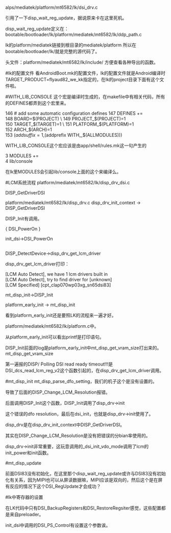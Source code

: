 alps/mediatek/platform/mt6582/lk/dsi_drv.c

引用了一下disp_wait_reg_update，据说原来卡在这里死机。

disp_wait_reg_update定义在：
bootable/bootloader/lk/platform/mediatek/mt6582/lk/ddp_path.c

lk的platform/mediatek链接到根目录的mediatek/platform
所以在bootable/bootloader/lk/就是完整的源代码了。

头文件：platform/mediatek/mt6582/lk/include/
方便查看各种导出的函数。

#lk的配置文件
看AndroidBoot.mk的配置文件，lk的配置文件就是Android编译时TARGET_PRODUCT=flyaud82_we_kk指定的，在lk的project目录下面有这个文件啦。

#WITH_LIB_CONSOLE
这个宏是编译时生成的，在makefile中有相关代码，所有的DEFINES都弄到这个宏里来。

146 # add some automatic configuration defines
147 DEFINES += \
148         BOARD=$(PROJECT) \
149         PROJECT_$(PROJECT)=1 \
150         TARGET_$(TARGET)=1 \
151         PLATFORM_$(PLATFORM)=1 \
152         ARCH_$(ARCH)=1 \
153         $(addsuffix =1,$(addprefix WITH_,$(ALLMODULES)))

WITH_LIB_CONSOLE这个宏应该是由app/shell/rules.mk这一句产生的

  3 MODULES += \
  4         lib/console

在lk里MODULES会引起lib/console上面的这个来编译么。

#LCM系统流程
platform/mediatek/mt6582/lk/disp_drv_dsi.c

DISP_GetDriverDSI

platform/mediatek/mt6582/lk/disp_drv.c
disp_drv_init_context -> DISP_GetDriverDSI

DISP_Init有调用。

{
DSI_PowerOn
}

init_dsi->DSI_PowerOn
##
DISP_DetectDevice->disp_drv_get_lcm_driver


disp_drv_get_lcm_driver打印：

[LCM Auto Detect], we have 1 lcm drivers built in                               
[LCM Auto Detect], try to find driver for [unknown]                             
[LCM Specified] [cpt_clap070wp03xg_sn65dsi83]

mt_disp_init->DISP_Init

platform_early_init -> mt_disp_init

看到platform_early_init还是要照LK的流程来一遍才好。

platform/mediatek/mt6582/lk/platform.c中。

从platform_early_init可以看出printf是打印语句。

DISP_Init前面的log是platform_early_init中mt_disp_get_vram_size打出来的。
mt_disp_get_vram_size

第一遍报的DISP/ Polling DSI read ready timeout!!!是DSI_dcs_read_lcm_reg_v2这个函数引起的，在disp_drv_get_lcm_driver调用。

#mt_disp_init
mt_disp_parse_dfo_setting，我们的机子这个是没有设置的。

导致了后面的DISP_Change_LCM_Resolution报错。

后面调用DISP_Init这个函数，DISP_Init调用了disp_drv->init

这个错误的dfo resolution，最后在dsi_init，也就是disp_drv->init使用了。

disp_drv是在disp_drv_init_context中DISP_GetDriverDSI。

其实在DISP_Change_LCM_Resolution是没有把错误的分bian率使用的。

disp_drv->init非常重要，这玩意调用的_dsi_init_vdo_mode调用了lcm的init_power和init函数。

#mt_disp_update

前面DSI83没有初始化，在这里那个disp_wait_reg_update或许与DSI83没有初始化有关系，因为MIPI也可以从屏读数据嘛，MIPI应该是双向的，然后这个是在屏有反应的情况下这个DSI_RegUpdate才会成功？

#lk中寄存器的设置

在LK代码中只有DSI_BackupRegisters和DSI_RestoreRegsiter感觉，这些配置都是来自preloader。

init_dsi中调用的DSI_PS_Control有设置这个参数诶。

